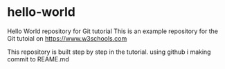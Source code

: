 # hello-world
Hello World repository for Git tutorial
This is an example repository for the Git tutoial on https://www.w3schools.com

This repository is built step by step in the tutorial.
using github i making commit to REAME.md
